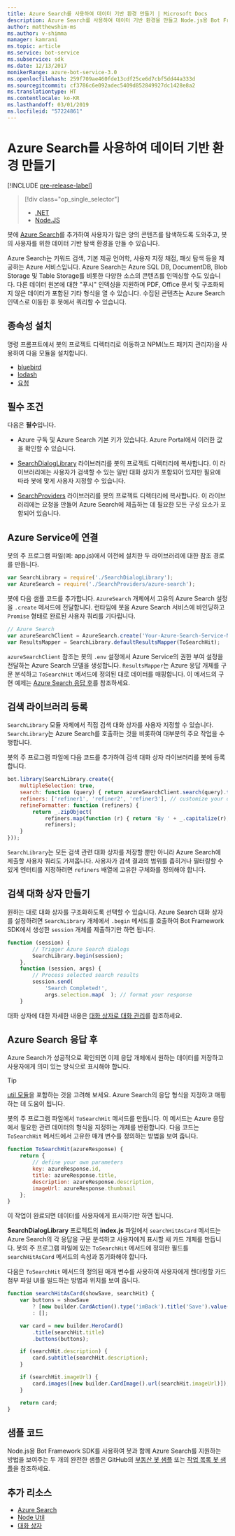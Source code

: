 ```yaml
---
title: Azure Search를 사용하여 데이터 기반 환경 만들기 | Microsoft Docs
description: Azure Search를 사용하여 데이터 기반 환경을 만들고 Node.js용 Bot Framework SDK 및 Azure Search를 사용하여 사용자가 봇에 있는 많은 양의 콘텐츠를 탐색하도록 도와주는 방법을 알아봅니다.
author: matthewshim-ms
ms.author: v-shimma
manager: kamrani
ms.topic: article
ms.service: bot-service
ms.subservice: sdk
ms.date: 12/13/2017
monikerRange: azure-bot-service-3.0
ms.openlocfilehash: 259f709ae460fde13cdf25ce6d7cbf5dd44a333d
ms.sourcegitcommit: cf3786c6e092adec5409d852849927dc1428e8a2
ms.translationtype: HT
ms.contentlocale: ko-KR
ms.lasthandoff: 03/01/2019
ms.locfileid: "57224861"
---
```

# <a name="create-data-driven-experiences-with-azure-search"></a>Azure Search를 사용하여 데이터 기반 환경 만들기 

[!INCLUDE [pre-release-label](../includes/pre-release-label-v3.md)]

> [!div class="op_single_selector"]
> - [.NET](../dotnet/bot-builder-dotnet-search-azure.md)
> - [Node.JS](../nodejs/bot-builder-nodejs-search-azure.md)

봇에 [Azure Search][search]를 추가하여 사용자가 많은 양의 콘텐츠를 탐색하도록 도와주고, 봇의 사용자를 위한 데이터 기반 탐색 환경을 만들 수 있습니다.

Azure Search는 키워드 검색, 기본 제공 언어학, 사용자 지정 채점, 패싯 탐색 등을 제공하는 Azure 서비스입니다. Azure Search는 Azure SQL DB, DocumentDB, Blob Storage 및 Table Storage를 비롯한 다양한 소스의 콘텐츠를 인덱싱할 수도 있습니다. 다른 데이터 원본에 대한 "푸시" 인덱싱을 지원하며 PDF, Office 문서 및 구조화되지 않은 데이터가 포함된 기타 형식을 열 수 있습니다. 수집된 콘텐츠는 Azure Search 인덱스로 이동한 후 봇에서 쿼리할 수 있습니다.

## <a name="install-dependencies"></a>종속성 설치

명령 프롬프트에서 봇의 프로젝트 디렉터리로 이동하고 NPM(노드 패키지 관리자)을 사용하여 다음 모듈을 설치합니다.

* [bluebird](https://www.npmjs.com/package/bluebird)
* [lodash](https://www.npmjs.com/package/lodash)
* [요청](https://www.npmjs.com/package/request)

## <a name="prerequisites"></a>필수 조건

다음은 **필수**입니다. 
- Azure 구독 및 Azure Search 기본 키가 있습니다. Azure Portal에서 이러한 값을 확인할 수 있습니다.
- [SearchDialogLibrary](https://github.com/Microsoft/botBuilder-Samples/tree/master/Node/demo-Search/SearchDialogLibrary) 라이브러리를 봇의 프로젝트 디렉터리에 복사합니다. 이 라이브러리에는 사용자가 검색할 수 있는 일반 대화 상자가 포함되어 있지만 필요에 따라 봇에 맞게 사용자 지정할 수 있습니다. 

- [SearchProviders](https://github.com/Microsoft/botBuilder-Samples/tree/master/Node/demo-Search/SearchProviders) 라이브러리를 봇의 프로젝트 디렉터리에 복사합니다. 이 라이브러리에는 요청을 만들어 Azure Search에 제출하는 데 필요한 모든 구성 요소가 포함되어 있습니다.

## <a name="connect-to-the-azure-service"></a>Azure Service에 연결 

봇의 주 프로그램 파일(예: app.js)에서 이전에 설치한 두 라이브러리에 대한 참조 경로를 만듭니다. 

```javascript
var SearchLibrary = require('./SearchDialogLibrary');
var AzureSearch = require('./SearchProviders/azure-search');
```

봇에 다음 샘플 코드를 추가합니다. `AzureSearch` 개체에서 고유의 Azure Search 설정을 `.create` 메서드에 전달합니다. 런타임에 봇을 Azure Search 서비스에 바인딩하고 `Promise` 형태로 완료된 사용자 쿼리를 기다립니다.  

```javascript
// Azure Search
var azureSearchClient = AzureSearch.create('Your-Azure-Search-Service-Name', 'Your-Azure-Search-Primary-Key', 'Your-Azure-Search-Service-Index');
var ResultsMapper = SearchLibrary.defaultResultsMapper(ToSearchHit);
```

 `azureSearchClient` 참조는 봇의 `.env` 설정에서 Azure Service의 권한 부여 설정을 전달하는 Azure Search 모델을 생성합니다. 
 `ResultsMapper`는 Azure 응답 개체를 구문 분석하고 `ToSearchHit` 메서드에 정의된 대로 데이터를 매핑합니다. 이 메서드의 구현 예제는 [Azure Search 응답 후](#after-azure-search-responds)를 참조하세요.

## <a name="register-the-search-library"></a>검색 라이브러리 등록
`SearchLibrary` 모듈 자체에서 직접 검색 대화 상자를 사용자 지정할 수 있습니다. `SearchLibrary`는 Azure Search를 호출하는 것을 비롯하여 대부분의 주요 작업을 수행합니다. 

봇의 주 프로그램 파일에 다음 코드를 추가하여 검색 대화 상자 라이브러리를 봇에 등록합니다. 

```javascript
bot.library(SearchLibrary.create({
    multipleSelection: true,
    search: function (query) { return azureSearchClient.search(query).then(ResultsMapper); },
    refiners: ['refiner1', 'refiner2', 'refiner3'], // customize your own refiners 
    refineFormatter: function (refiners) {
        return _.zipObject(
            refiners.map(function (r) { return 'By ' + _.capitalize(r); }),
            refiners);
    }
}));
```
`SearchLibrary`는 모든 검색 관련 대화 상자를 저장할 뿐만 아니라 Azure Search에 제출할 사용자 쿼리도 가져옵니다. 사용자가 검색 결과의 범위를 좁히거나 필터링할 수 있게 엔터티를 지정하려면 `refiners` 배열에 고유한 구체화를 정의해야 합니다.  

## <a name="create-a-search-dialog"></a>검색 대화 상자 만들기

원하는 대로 대화 상자를 구조화하도록 선택할 수 있습니다. Azure Search 대화 상자를 설정하려면 `SearchLibrary` 개체에서 `.begin` 메서드를 호출하여 Bot Framework SDK에서 생성한 `session` 개체를 제출하기만 하면 됩니다. 

```javascript
function (session) {
        // Trigger Azure Search dialogs 
        SearchLibrary.begin(session);
    },
    function (session, args) {
        // Process selected search results
        session.send(
            'Search Completed!',
            args.selection.map(  ); // format your response 
    }
```
대화 상자에 대한 자세한 내용은 [대화 상자로 대화 관리](bot-builder-nodejs-dialog-manage-conversation.md)를 참조하세요.

## <a name="after-azure-search-responds"></a>Azure Search 응답 후 

Azure Search가 성공적으로 확인되면 이제 응답 개체에서 원하는 데이터를 저장하고 사용자에게 의미 있는 방식으로 표시해야 합니다.

> [!TIP]
> [util 모듈][NodeUtil]을 포함하는 것을 고려해 보세요. Azure Search의 응답 형식을 지정하고 매핑하는 데 도움이 됩니다.

봇의 주 프로그램 파일에서 `ToSearchHit` 메서드를 만듭니다. 이 메서드는 Azure 응답에서 필요한 관련 데이터의 형식을 지정하는 개체를 반환합니다. 다음 코드는 `ToSearchHit` 메서드에서 고유한 매개 변수를 정의하는 방법을 보여 줍니다. 
 
 ```javascript
 function ToSearchHit(azureResponse) {
     return {
         // define your own parameters 
         key: azureResponse.id,
         title: azureResponse.title,
         description: azureResponse.description,
         imageUrl: azureResponse.thumbnail
     };
 }
```
이 작업이 완료되면 데이터를 사용자에게 표시하기만 하면 됩니다. 

 **SearchDialogLibrary** 프로젝트의 **index.js** 파일에서 `searchHitAsCard` 메서드는 Azure Search의 각 응답을 구문 분석하고 사용자에게 표시할 새 카드 개체를 만듭니다. 봇의 주 프로그램 파일에 있는 `ToSearchHit` 메서드에 정의한 필드를 `searchHitAsCard` 메서드의 속성과 동기화해야 합니다. 

다음은 `ToSearchHit` 메서드의 정의된 매개 변수를 사용하여 사용자에게 렌더링할 카드 첨부 파일 UI를 빌드하는 방법과 위치를 보여 줍니다. 

```javascript
function searchHitAsCard(showSave, searchHit) {
    var buttons = showSave
        ? [new builder.CardAction().type('imBack').title('Save').value(searchHit.key)]
        : [];

    var card = new builder.HeroCard()
        .title(searchHit.title) 
        .buttons(buttons);

    if (searchHit.description) {
        card.subtitle(searchHit.description);
    }

    if (searchHit.imageUrl) {
        card.images([new builder.CardImage().url(searchHit.imageUrl)]);
    }

    return card;
}
```

## <a name="sample-code"></a>샘플 코드

Node.js용 Bot Framework SDK를 사용하여 봇과 함께 Azure Search를 지원하는 방법을 보여주는 두 개의 완전한 샘플은 GitHub의 [부동산 봇 샘플](https://github.com/Microsoft/BotBuilder-Samples/tree/v3-sdk-samples/Node/demo-Search/RealEstateBot) 또는 [작업 목록 봇 샘플](https://github.com/Microsoft/BotBuilder-Samples/tree/v3-sdk-samples/Node/demo-Search/JobListingBot)을 참조하세요. 

## <a name="additional-resources"></a>추가 리소스

* [Azure Search][search]
* [Node Util][NodeUtil]
* [대화 상자](bot-builder-nodejs-dialog-manage-conversation.md)

[NodeUtil]: https://nodejs.org/api/util.html
[search]: /azure/search/search-what-is-azure-search
